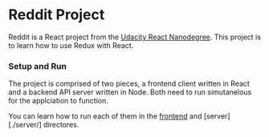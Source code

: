 # Reddit Project

Reddit is a React project from the [Udacity React Nanodegree](https://www.udacity.com/course/react-nanodegree--nd019). This project is to learn how to use Redux with React.

### Setup and Run

The project is comprised of two pieces, a frontend client written in React and a backend API server written in Node. Both need to run simutanelous for the applciation to function.

You can learn how to run each of them in the [frontend](./frontend/) and [server][./server/] directores.